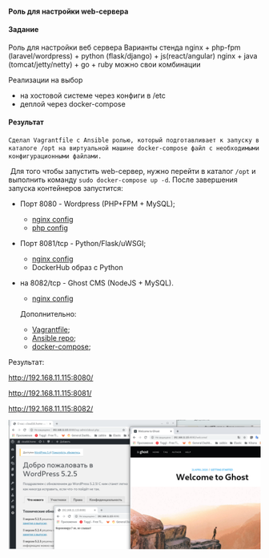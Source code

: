 #### Роль для настройки web-сервера

#### Задание

Роль для настройки веб сервера
Варианты стенда
nginx + php-fpm (laravel/wordpress) + python (flask/django) + js(react/angular)
nginx + java (tomcat/jetty/netty) + go + ruby
можно свои комбинации

Реализации на выбор
- на хостовой системе через конфиги в /etc
- деплой через docker-compose

#### Результат

 	Сделал Vagrantfile с Ansible ролью, который подготавливает к запуску в каталоге /opt на виртуальной машине docker-compose файл с необходимыми конфигурационными файлами. 

​	Для того чтобы запустить web-сервер, нужно перейти в каталог ```/opt``` и выполнить команду ```sudo docker-compose up -d```. После завершения запуска контейнеров  запустится:

 - Порт 8080 - Wordpress (PHP+FPM + MySQL);
   - [nginx config](ansible_repo/roles/webserver/templates/wordpress_nginx.conf.j2)
   - [php config](ansible_repo/roles/webserver/templates/wordpress_php.ini.j2)
   
 - Порт 8081/tcp - Python/Flask/uWSGI;
   - [nginx config](ansible_repo/roles/webserver/templates/python_nginx.conf.j2)
   - DockerHub образ c Python 
   
 - на 8082/tcp - Ghost CMS (NodeJS + MySQL).

   - [nginx config](ansible_repo/roles/webserver/templates/ghost_nginx.conf.j2)

   

   Дополнительно:

    - [Vagrantfile](Vagrantfile);
    - [Ansible repo](ansible_repo/roles);
    - [docker-compose](ansible_repo/roles/webserver/templates/docker-compose.yml.j2);

Результат:

http://192.168.11.115:8080/

http://192.168.11.115:8081/

http://192.168.11.115:8082/

![](images/web-content.png)